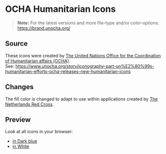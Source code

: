 # OCHA Humanitarian Icons

> **Note:** For the latest versions and more file-type and/or color-options: <https://brand.unocha.org/>

## Source
These icons were created by [The United Nations Office for the Coordination of Humanitarian affairs (OCHA)](https://www.unocha.org).  
See: <https://www.unocha.org/story/iconography-part-un%E2%80%99s-humanitarian-efforts-ocha-releases-new-humanitarian-icons>

## Changes

The fill color is changed to adapt to use within applications created by [The Netherlands Red Cross](https://github.com/rodekruis).

## Preview

Look at all icons in your browser:
- [in Dark blue](./svg/_index)
- [in White](./white/_index)
